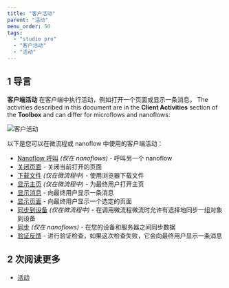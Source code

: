 ```yaml
---
title: "客户活动"
parent: "活动"
menu_order: 50
tags:
  - "studio pro"
  - "客户活动"
  - "活动"
---
```


## 1 导言

**客户端活动** 在客户端中执行活动，例如打开一个页面或显示一条消息。 The activities described in this document are in the **Client Activities** section of the **Toolbox** and can differ for microflows and nanoflows:

![客户活动](attachments/client-activities/client-activities.png)

以下是您可以在微流程或 nanoflow 中使用的客户端活动：

* [Nanoflow 呼叫](nanoflow-call) *(仅在 nanoflows)* - 呼叫另一个 nanoflow
* [关闭页面](close-page) - 关闭当前打开的页面
* [下载文件](download-file) *(仅在微流程中)* - 使用浏览器下载文件
* [显示主页](show-home-page) *(仅在微流程中)* - 为最终用户打开主页
* [显示消息](show-message) - 向最终用户显示一条消息
* [显示页面](show-page) - 向最终用户显示一个选定的页面
* [同步到设备](synchronize-to-device) *(仅在微流程中)* - 在调用微流程微流时允许有选择地同步一组对象到设备
* [同步](synchronize) *(仅在 nanoflows)* - 在您的设备和服务器之间同步数据
* [验证反馈](validation-feedback) - 进行验证检查，如果这次检查失败，它会向最终用户显示一条消息


## 2 次阅读更多

* [活动](活动)
